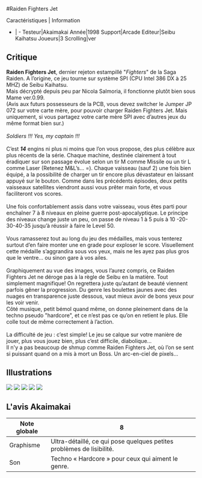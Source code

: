 #Raiden Fighters Jet

Caractéristiques | Information
- | -
Testeur|Akaimakai
Année|1998
Support|Arcade
Editeur|Seibu Kaihatsu
Joueurs|3
Scrolling|ver

## Critique
<b>Raiden Fighters Jet</b>, dernier rejeton estampillé "<i>Fighters</i>" de la Saga Raiden.  A l’origine, ce jeu tourne sur système SPI (CPU Intel 386 DX à 25 MHZ) de Seibu Kaihatsu. <br/>Mais décrypté depuis peu par Nicola Salmoria, il fonctionne plutôt bien sous Mame ver.0.99.<br/>(Avis aux futurs possesseurs de la PCB, vous devez switcher le Jumper JP 072 sur votre carte mère, pour pouvoir charger Raiden Fighters Jet. Mais uniquement, si vous partagez votre carte mère SPI avec d’autres jeux du même format bien sur.)<br/><br/><i>Soldiers !!! Yes, my captain !!!</i><br/><br/>C’est <b><i>14</i></b> engins ni plus ni moins que l’on vous propose, des plus célèbre aux plus récents de la série. Chaque machine, destinée clairement à tout éradiquer sur son passage évolue selon un tir M comme Missile  ou un tir L comme Laser (Retenez M&L’s... =). Chaque vaisseau (sauf  2) une fois bien équipé, a la possibilité de charger un tir encore plus dévastateur en laissant appuyé sur le bouton. Comme dans les précédents épisodes, deux petits vaisseaux satellites viendront aussi vous prêter main forte, et vous faciliteront vos scores.<br/><br/>Une fois confortablement assis dans votre vaisseau, vous êtes parti pour enchaîner 7 à 8 niveaux en pleine guerre post-apocalyptique. Le principe des niveaux change juste un peu, on passe de niveau 1 à 5 puis  à 10 -20-30-40-35 jusqu’à réussir à faire le Level 50. <br/><br/>Vous ramasserez tout au long du jeu des médailles, mais vous tenterez surtout d’en faire monter une en grade pour exploser le score.  Visuellement cette médaille s’aggrandira sous vos yeux, mais ne les ayez pas plus gros que le ventre... ou sinon gare à vos ailes.<br/><br/>Graphiquement au vue des images, vous l’aurez compris, ce Raiden Fighters Jet ne déroge pas à la règle de Seibu en la matière. Tout simplement magnifique! On regrettera juste qu’autant de beauté viennent parfois gêner la progression. Du genre les boulettes jaunes avec des nuages en transparence juste dessous, vaut mieux avoir de bons yeux pour les voir venir.<br/>Côté musique, petit bémol quand même, on donne pleinement dans de la techno pseudo "hardcore", et ce n’est pas ce qu’on en retient le plus. Elle colle tout de même correctement à l’action.<br/><br/>La difficulté de jeu : c’est simple! Le jeu se calque sur votre manière de jouer, plus vous jouez bien, plus c’est difficile, diabolique...<br/>Il n'y a pas beaucoup de shmup comme Raiden Fighters Jet, où l’on se sent si puissant quand on a mis à mort un Boss. Un arc-en-ciel de pixels...

## Illustrations
![](http://www.shmup.com/images/thumbs/img_fiche_1_814.jpg)
![](http://www.shmup.com/images/thumbs/img_fiche_2_814.jpg)
![](http://www.shmup.com/images/thumbs/img_fiche_3_814.jpg)
![](http://www.shmup.com/images/thumbs/)
![](http://www.shmup.com/images/thumbs/)

## L'avis Akaimakai
Note globale|8
-|-
Graphisme|Ultra-détaillé, ce qui pose quelques petites problèmes de lisibilité.
Son|Techno « Hardcore » pour ceux qui aiment le genre.

